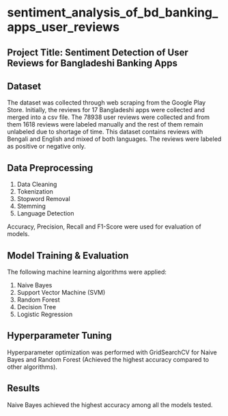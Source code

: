 # sentiment_analysis_of_bd_banking_apps_user_reviews
## Project Title: Sentiment Detection of User Reviews for Bangladeshi Banking Apps

## Dataset 
The dataset was collected through
 web scraping from the Google Play Store. Initially, the reviews
 for 17 Bangladeshi apps were collected and merged into a
 csv file. The 78938 user reviews were collected and from
 them 1618 reviews were labeled manually and the rest of
 them remain unlabeled due to shortage of time. This dataset
 contains reviews with Bengali and English and mixed of both
 languages. The reviews were labeled as positive or negative
 only. 
## Data Preprocessing
1. Data Cleaning
2. Tokenization 
3. Stopword Removal
4. Stemming 
5. Language Detection

Accuracy, Precision, Recall and F1-Score were used for evaluation of models. 
## Model Training & Evaluation
The following machine learning algorithms were applied:
1. Naive Bayes
2. Support Vector Machine (SVM)
3. Random Forest
4. Decision Tree
5. Logistic Regression
   
## Hyperparameter Tuning
Hyperparameter optimization was performed with GridSearchCV for Naive Bayes and Random Forest (Achieved the highest accuracy compared to other algorithms).

## Results
Naive Bayes achieved the highest accuracy among all the models tested.
